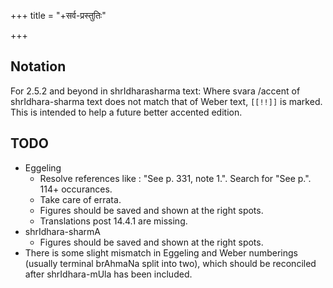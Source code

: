 +++
title = "+सर्व-प्रस्तुतिः"

+++

## Notation
For 2.5.2 and beyond in shrIdharasharma text: Where svara /accent of shrIdhara-sharma text does not match that of Weber text, `[[!!]]` is marked. This is intended to help a future better accented edition.

## TODO
- Eggeling 
  - Resolve references like : "See p. 331, note 1.". Search for "See p\.". 114+ occurances.
  - Take care of errata.
  - Figures should be saved and shown at the right spots.
  - Translations post 14.4.1 are missing.
- shrIdhara-sharmA
  - Figures should be saved and shown at the right spots.
- There is some slight mismatch in Eggeling and Weber numberings (usually terminal brAhmaNa split into two), which should be reconciled after shrIdhara-mUla has been included.
